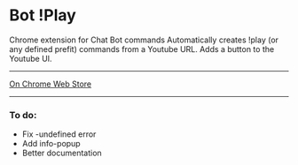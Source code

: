 # Bot !Play
Chrome extension for Chat Bot commands
Automatically creates !play (or any defined prefit) commands from a Youtube URL.
Adds a button to the Youtube UI.
***
[On Chrome Web Store](https://chrome.google.com/webstore/detail/bot-play/iheokgnobgdhajjdkhiokjokadefodjj?hl=en)
***
### To do:

* Fix -undefined error
* Add info-popup
* Better documentation
